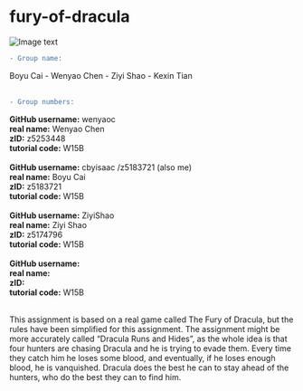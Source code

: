 # fury-of-dracula

![Image text](https://github.com/wenyaoc/cs2521-lab08/blob/master/dra.PNG)
```diff
- Group name:
```
Boyu Cai - Wenyao Chen - Ziyi Shao - Kexin Tian<br> <br> 

```diff
- Group numbers:
```
**GitHub username:** wenyaoc<br> 
**real name:** Wenyao Chen<br> 
**zID:** z5253448<br> 
**tutorial code:** W15B<br> 
<br> 
**GitHub username:** cbyisaac /z5183721 (also me) <br>
**real name:** Boyu Cai<br> 
**zID:** z5183721<br> 
**tutorial code:** W15B<br> 
<br> 
**GitHub username:** ZiyiShao<br> 
**real name:** Ziyi Shao<br> 
**zID:** z5174796<br> 
**tutorial code:** W15B<br> 
<br> 
**GitHub username:** <br> 
**real name:** <br> 
**zID:** <br> 
**tutorial code:** W15B<br> 
<br> 


This assignment is based on a real game called The Fury of Dracula, but the rules have been simplified for this assignment. The assignment might be more accurately called “Dracula Runs and Hides”, as the whole idea is that four hunters are chasing Dracula and he is trying to evade them. Every time they catch him he loses some blood, and eventually, if he loses enough blood, he is vanquished. Dracula does the best he can to stay ahead of the hunters, who do the best they can to find him.

